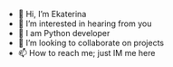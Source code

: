 - 👋 Hi, I’m Ekaterina 
- 👀 I’m interested in hearing from you
- 🌱 I am Python developer 
- 💞️ I’m looking to collaborate on projects
- 📫 How to reach me; just IM me here

<!---
kora21/kora21 is a ✨ special ✨ repository because its `README.md` (this file) appears on your GitHub profile.
You can click the Preview link to take a look at your changes.
--->
